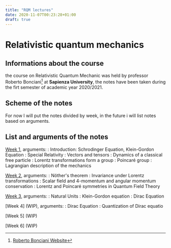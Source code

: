 ```yaml
---
title: "RQM lectures"
date: 2020-11-07T00:23:28+01:00
draft: true
---
```



# Relativistic quantum mechanics

## Informations about the course

the course on Relativistic Quantum Mechanic was held by professor Roberto Bonciani[^1] at **Sapienza University**, the notes have been taken during the firt semester of academic year 2020/2021.

## Scheme of the notes

For now I will put the notes divided by week, in the future i will list notes based on arguments.


## List and arguments of the notes

[Week 1](/RQM_lectures/RQM01.pdf), arguments:
:   Introduction: Schrodinger Equation, Klein-Gordon Equation
:   Special Relativity
:   Vectors and tensors
:   Dynamics of a classical free particle
:   Lorentz transformations form a group
:   Poincaré group
:   Lagrangian description of the mechanics

[Week 2](/RQM_lectures/RQM02.pdf), arguments:
:   Nöther's theorem
:   Invariance under Lorentz transformations
:   Scalar field and 4-momentum and angular momentum conservation
:   Lorentz and Poincaré symmetries in Quantum Field Theory

[Week 3](/RQM_lectures/RQM03.pdf), arguments:
:   Natural Units
:   Klein-Gordon equation
:   Dirac Equation

[Week 4] (WIP), arguments:
:   Dirac Equation
:   Quantization of Dirac equatio

[Week 5] (WIP)

[Week 6] (WIP)

[^1]: [Roberto Bonciani Website](http://www.roma1.infn.it/~boncianr/index.html)